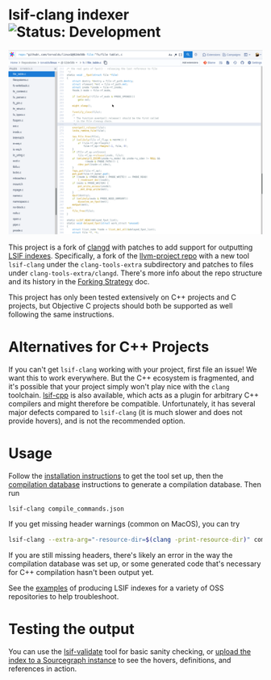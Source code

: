 # lsif-clang indexer ![Status: Development](https://img.shields.io/badge/status-beta-yellow?style=flat)

![GIF displaying usage on the linux kernel.](docs/images/torvalds-linux.gif)

This project is a fork of [clangd](https://clangd.llvm.org/) with patches to add support for outputting [LSIF indexes](https://microsoft.github.io/language-server-protocol/specifications/lsif/0.5.0/specification/). Specifically, a fork of the [llvm-project repo](https://github.com/llvm/llvm-project/) with a new tool `lsif-clang` under the `clang-tools-extra` subdirectory and patches to files under `clang-tools-extra/clangd`. There's more info about the repo structure and its history in the [Forking Strategy](./docs/fork_strategy.md) doc.

This project has only been tested extensively on C++ projects and C projects, but Objective C projects should both be supported as well following the same instructions.

# Alternatives for C++ Projects

If you can't get `lsif-clang` working with your project, first file an issue! We want this to work everywhere. 
But the C++ ecosystem is fragmented, and it's possible that your project simply won't play nice with the `clang` toolchain. 
[lsif-cpp](https://github.com/sourcegraph/lsif-cpp) is also available, which acts as a plugin for arbitrary C++ compilers and might therefore be compatible. 
Unfortunately, it has several major defects compared to `lsif-clang` (it is much slower and does not provide hovers), and is not the recommended option.

# Usage

Follow the [installation instructions](docs/install.md) to get the tool set up, then the [compilation database](docs/compdb.md) instructions to generate a compilation database. Then run
```sh
lsif-clang compile_commands.json
```
If you get missing header warnings (common on MacOS), you can try
```sh
lsif-clang --extra-arg="-resource-dir=$(clang -print-resource-dir)" compile_commands.json
```
If you are still missing headers, there's likely an error in the way the compilation database was set up, or some generated code that's necessary for C++ compilation hasn't been output yet.

See the [examples](docs/examples.md) of producing LSIF indexes for a variety of OSS repositories to help troubleshoot.

# Testing the output

You can use the [lsif-validate](https://github.com/sourcegraph/lsif-test) tool for basic sanity checking, or [upload the index to a Sourcegraph instance](https://docs.sourcegraph.com/user/code_intelligence/lsif_quickstart) to see the hovers, definitions, and references in action.
